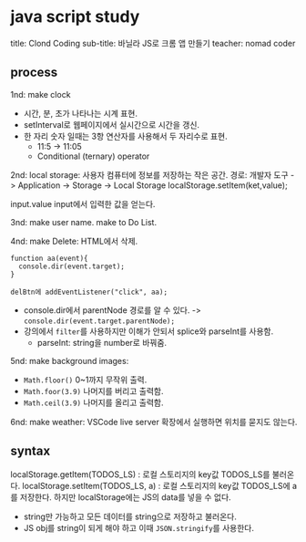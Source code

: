 # java script study

title: Clond Coding
sub-title: 바닐라 JS로 크롬 앱 만들기
teacher: nomad coder

## process

1nd: make clock

- 시간, 분, 초가 나타나는 시계 표현.
- setInterval로 웹페이지에서 실시간으로 시간을 갱신.
- 한 자리 숫자 일때는 3항 연산자를 사용해서 두 자리수로 표현.
  - 11:5 -> 11:05
  - Conditional (ternary) operator

2nd:
local storage: 사용자 컴퓨터에 정보를 저장하는 작은 공간.
경로: 개발자 도구 -> Application -> Storage -> Local Storage
localStorage.setItem(ket,value);

input.value input에서 입력한 값을 얻는다.

3nd:
make user name.
make to Do List.

4nd:
make Delete:
HTML에서 삭제.

```
function aa(event){
  console.dir(event.target);
}

delBtn에 addEventListener("click", aa);
```

- console.dir에서 parentNode 경로를 알 수 있다. -> `console.dir(event.target.parentNode);`
- 강의에서 `filter`를 사용하지만 이해가 안되서 splice와 parseInt를 사용함.
  - parseInt: string을 number로 바꿔줌.

5nd:
make background images:

- `Math.floor()` 0~1까지 무작위 출력.
- `Math.foor(3.9)` 나머지를 버리고 출력함.
- `Math.ceil(3.9)` 나머지를 올리고 출력함.

6nd:
make weather: VSCode live server 확장에서 실행하면 위치를 묻지도 않는다.

## syntax

localStorage.getItem(TODOS_LS) : 로컬 스토리지의 key값 TODOS_LS를 불러온다.
localStorage.setItem(TODOS_LS, a) : 로컬 스토리지의 key값 TODOS_LS에 a를 저장한다.
하지만 localStorage에는 JS의 data를 넣을 수 없다.

- string만 가능하고 모든 데이터를 string으로 저장하고 불러온다.
- JS obj를 string이 되게 해야 하고 이때 `JSON.stringify`를 사용한다.
